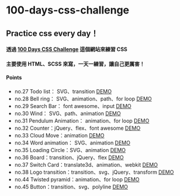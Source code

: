 # 100-days-css-challenge

## Practice css every day！

#### 透過 [100 Days CSS Challenge](https://100dayscss.com) 這個網站來練習 CSS 
#### 主要使用 HTML、SCSS 來寫，一天一練習，讓自己更厲害！

#### Points
- no.27 Todo list： SVG、transition [DEMO](https://kaochihyu.github.io/100-days-css-challenge/no.27/index.html)
- no.28 Bell ring： SVG、animation、path、for loop [DEMO](https://kaochihyu.github.io/100-days-css-challenge/no.28/index.html)
- no.29 Search Bar： font awesome、input [DEMO](https://kaochihyu.github.io/100-days-css-challenge/no.29/index.html)
- no.30 Wind： SVG、path、animation [DEMO](https://kaochihyu.github.io/100-days-css-challenge/no.30/index.html)
- no.31 Pendulum Animation： animation、for loop [DEMO](https://kaochihyu.github.io/100-days-css-challenge/no.31/index.html)
- no.32 Counter：jQuery、flex、font awesome [DEMO](https://kaochihyu.github.io/100-days-css-challenge/no.32/index.html)
- no.33 Cloud Move：animation [DEMO](https://kaochihyu.github.io/100-days-css-challenge/no.33/index.html)
- no.34 Word animation： SVG、animation [DEMO](https://kaochihyu.github.io/100-days-css-challenge/no.34/index.html)
- no.35 Loading Circle：SVG、animation [DEMO](https://kaochihyu.github.io/100-days-css-challenge/no.35/index.html)
- no.36 Board：transition、jQuery、flex [DEMO](https://kaochihyu.github.io/100-days-css-challenge/no.36/index.html)
- no.37 Switch Card：translate3d、animation、webkit [DEMO](https://kaochihyu.github.io/100-days-css-challenge/no.37/index.html)
- no.38 Logo transition：transition、svg、jQuery、transform [DEMO](https://kaochihyu.github.io/100-days-css-challenge/no.38/index.html)
- no.44 Twisted pyramid：animation、for loop [DEMO](https://kaochihyu.github.io/100-days-css-challenge/no.44/index.html)
- no.45 Button：transition、svg、polyline [DEMO](https://kaochihyu.github.io/100-days-css-challenge/no.45/index.html)

